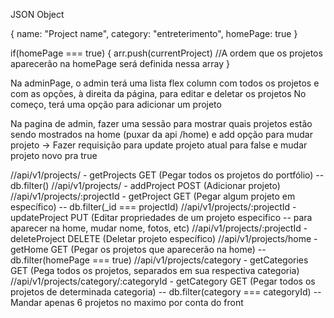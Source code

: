 JSON Object

{
    name: "Project name",
    category: "entreterimento",
    homePage: true
}

if(homePage === true) {
    arr.push(currentProject) //A ordem que os projetos aparecerão na homePage será definida nessa array
}

Na adminPage, o admin terá uma lista flex column com todos os projetos e com as opções, à direita da página, para editar e deletar os projetos
No começo, terá uma opção para adicionar um projeto

Na pagina de admin, fazer uma sessão para mostrar quais projetos estão sendo mostrados na home (puxar da api /home) e add opção para mudar projeto
    -> Fazer requisição para update projeto atual para false e mudar projeto novo pra true


//api/v1/projects/ - getProjects                       GET (Pegar todos os projetos do portfólio) -- db.filter()
//api/v1/projects/ - addProject                       POST (Adicionar projeto)
//api/v1/projects/:projectId - getProject            GET (Pegar algum projeto em específico) -- db.filter(_id === projectId)
//api/v1/projects/:projectId - updateProject             PUT (Editar propriedades de um projeto especifico -- para aparecer na home, mudar nome, fotos, etc)
//api/v1/projects/:projectId - deleteProject             DELETE (Deletar projeto específico)
//api/v1/projects/home - getHome                   GET (Pegar os projetos que aparecerão na home) -- db.filter(homePage === true)
//api/v1/projects/category - getCategories               GET (Pega todos os projetos, separados em sua respectiva categoria) 
//api/v1/projects/category/:categoryId - getCategory   GET (Pegar todos os projetos de determinada categoria) -- db.filter(category === categoryId) -- Mandar apenas 6 projetos no maximo por conta do front
